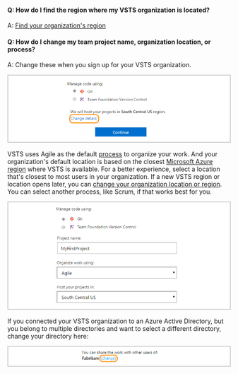 
#### Q: How do I find the region where my VSTS organization is located? 

A: [Find your organization's region](../organizations/accounts/change-organization-location.md)


#### Q: How do I change my team project name, organization location, or process? 

A:	Change these when you sign up for your VSTS organization. 

<img alt="Change organization details" src="../_shared/_img/change-details-standard1.png" style="border: 1px solid #CCCCCC">

VSTS uses Agile as the default 
[process](https://msdn.microsoft.com/Library/vs/alm/work/work-items/guidance/choose-process) 
to organize your work. And your organization's default location is based on the closest 
[Microsoft Azure region](https://azure.microsoft.com/en-us/regions) 
where VSTS is available. For a better experience, 
select a location that's closest to most users in your organization. If a new VSTS region or location opens later, you can 
[change your organization location or region](../organizations/accounts/change-organization-location.md).
You can select another process, like Scrum, if that works best for you.

<img alt="Rename team project, change organization location, or select another process" src="../_shared/_img/change-details-standard2.png" style="border: 1px solid #CCCCCC">

If you connected your VSTS organization to an Azure Active Directory, 
but you belong to multiple directories and want to select a different directory, 
change your directory here:

<img alt="Change your directory" src="../_shared/_img/change-details-standard2-with-directory.png" style="border: 1px solid #CCCCCC">
